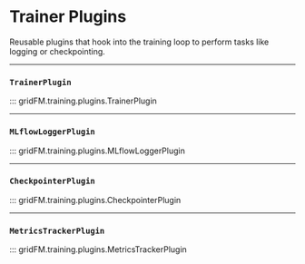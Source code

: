 # Trainer Plugins

Reusable plugins that hook into the training loop to perform tasks like logging or checkpointing.

---

### `TrainerPlugin`

::: gridFM.training.plugins.TrainerPlugin

---

### `MLflowLoggerPlugin`

::: gridFM.training.plugins.MLflowLoggerPlugin

---

### `CheckpointerPlugin`

::: gridFM.training.plugins.CheckpointerPlugin

---

### `MetricsTrackerPlugin`

::: gridFM.training.plugins.MetricsTrackerPlugin
